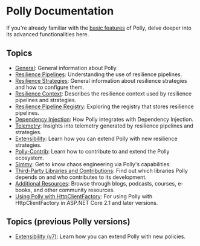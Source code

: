 # Polly Documentation

If you're already familiar with the [basic features](../README.md) of Polly, delve deeper into its advanced functionalities here.

## Topics

- [General](general.md): General information about Polly.
- [Resilience Pipelines](resilience-pipelines.md): Understanding the use of resilience pipelines.
- [Resilience Strategies](resilience-strategies.md): General information about resilience strategies and how to configure them.
- [Resilience Context](resilience-context.md): Describes the resilience context used by resilience pipelines and strategies.
- [Resilience Pipeline Registry](resilience-pipeline-registry.md): Exploring the registry that stores resilience pipelines.
- [Dependency Injection](dependency-injection.md): How Polly integrates with Dependency Injection.
- [Telemetry](telemetry.md): Insights into telemetry generated by resilience pipelines and strategies.
- [Extensibility](v7/extensibility.md): Learn how you can extend Polly with new resilience strategies.
- [Polly-Contrib](polly-contrib.md): Learn how to contribute to and extend the Polly ecosystem.
- [Simmy](simmy.md): Get to know chaos engineering via Polly's capabilities.
- [Third-Party Libraries and Contributions](libraries-and-contributions.md): Find out which libraries Polly depends on and who contributes to its development.
- [Additional Resources](resources.md): Browse through blogs, podcasts, courses, e-books, and other community resources.
- [Using Polly with HttpClientFactory](https://github.com/App-vNext/Polly/wiki/Polly-and-HttpClientFactory): For using Polly with HttpClientFactory in ASP.NET Core 2.1 and later versions.

## Topics (previous Polly versions)

- [Extensibility (v7)](v7/extensibility.md): Learn how you can extend Polly with new policies.
